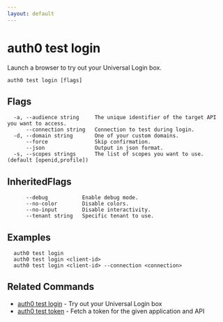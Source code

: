 ```yaml
---
layout: default
---
```

# auth0 test login

Launch a browser to try out your Universal Login box.

```
auth0 test login [flags]
```


## Flags

```
  -a, --audience string     The unique identifier of the target API you want to access.
      --connection string   Connection to test during login.
  -d, --domain string       One of your custom domains.
      --force               Skip confirmation.
      --json                Output in json format.
  -s, --scopes strings      The list of scopes you want to use. (default [openid,profile])
```


## InheritedFlags

```
      --debug           Enable debug mode.
      --no-color        Disable colors.
      --no-input        Disable interactivity.
      --tenant string   Specific tenant to use.
```

## Examples

```
  auth0 test login
  auth0 test login <client-id>
  auth0 test login <client-id> --connection <connection>
```


## Related Commands

- [auth0 test login](auth0_test_login.md) - Try out your Universal Login box
- [auth0 test token](auth0_test_token.md) - Fetch a token for the given application and API


